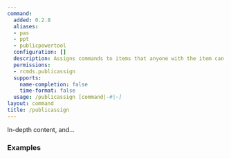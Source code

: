```yaml
---
command:
  added: 0.2.8
  aliases:
  - pas
  - ppt
  - publicpowertool
  configuration: []
  description: Assigns commands to items that anyone with the item can use.
  permissions:
  - rcmds.publicassign
  supports:
    name-completion: false
    time-format: false
  usage: /publicassign [command|-#|~]
layout: command
title: /publicassign
---
```


In-depth content, and...

### Examples

